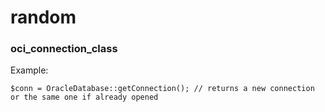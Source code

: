 # random


### oci_connection_class

Example:

```$conn = OracleDatabase::getConnection(); // returns a new connection or the same one if already opened```

